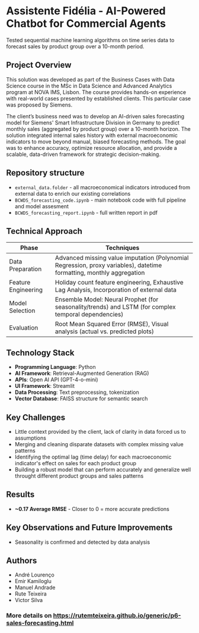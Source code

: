 # Assistente Fidélia - AI-Powered Chatbot for Commercial Agents

Tested sequential machine learning algorithms on time series data to forecast sales by product group over a 10-month period.

## Project Overview

This solution was developed as part of the Business Cases with Data Science course in the MSc in Data Science and Advanced Analytics program at NOVA IMS, Lisbon. The course provides hands-on experience with real-world cases presented by established clients. This particular case was proposed by Siemens. <br>

The client’s business need was to develop an AI-driven sales forecasting model for Siemens' Smart Infrastructure Division in Germany to predict monthly sales (aggregated by product group) over a 10-month horizon. The solution integrated internal sales history with external macroeconomic indicators to move beyond manual, biased forecasting methods. The goal was to enhance accuracy, optimize resource allocation, and provide a scalable, data-driven framework for strategic decision-making.

## Repository structure
- `external_data.folder` - all macroeconomical indicators introduced from external data to enrich our existing correlations
- `BCWDS_forecasting_code.ipynb` - main notebook code with full pipeline and model assesment
- `BCWDS_forecasting_report.ipynb` - full written report in pdf

 
## Technical Approach

| Phase              |	          Techniques                                                                                                  |
|--------------------|---------------------------------------------------------------------------------------------------------------------- |
|Data Preparation    | Advanced missing value imputation (Polynomial Regression, proxy variables), datetime formatting, monthly aggregation  |
|Feature Engineering | Holiday count feature engineering, Exhaustive Lag Analysis, Incorporation of external data                            |
|Model Selection     | Ensemble Model: Neural Prophet (for seasonality/trends) and LSTM (for complex temporal dependencies)                  |
|Evaluation	         | Root Mean Squared Error (RMSE), Visual analysis (actual vs. predicted plots)                                          |



## Technology Stack

- **Programming Language**: Python
- **AI Framework**: Retrieval-Augmented Generation (RAG)
- **APIs**: Open AI API (GPT-4-o-mini)
- **UI Framework**: Streamlit
- **Data Processing**: Text preprocessing, tokenization
- **Vector Database**: FAISS structure for semantic search
  

## Key Challenges
- Little context provided by the client, lack of clarity in data forced us to assumptions
- Merging and cleaning disparate datasets with complex missing value patterns
- Identifying the optimal lag (time delay) for each macroeconomic indicator's effect on sales for each product group
- Building a robust model that can perform accurately and generalize well throught different product groups and sales patterns

 
## Results
- **~0.17 Average RMSE** - Closer to 0 = more accurate predictions


## Key Observations and Future Improvements
- Seasonality is confirmed and detected by data analysis


## Authors
- André Lourenço
- Emir Kamiloglu
- Manuel Andrade
- Rute Teixeira
- Victor Silva

### More details on https://rutemteixeira.github.io/generic/p6-sales-forecasting.html

